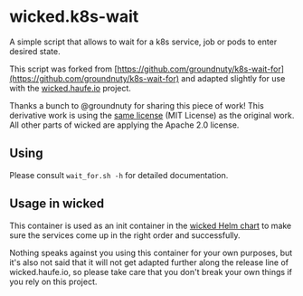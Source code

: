 # wicked.k8s-wait

A simple script that allows to wait for a k8s service, job or pods to enter desired state.

This script was forked from [https://github.com/groundnuty/k8s-wait-for](https://github.com/groundnuty/k8s-wait-for) and adapted slightly for use with the [wicked.haufe.io](http://wicked.haufe.io) project.

Thanks a bunch to @groundnuty for sharing this piece of work! This derivative work is using the [same license](LICENSE) (MIT License) as the original work. All other parts of wicked are applying the Apache 2.0 license.

## Using

Please consult `wait_for.sh -h` for detailed documentation.

## Usage in wicked

This container is used as an init container in the [wicked Helm chart](https://github.com/Haufe-Lexware/wicked.haufe.io/tree/master/wicked) to make sure the services come up in the right order and successfully.

Nothing speaks against you using this container for your own purposes, but it's also not said that it will not get adapted further along the release line of wicked.haufe.io, so please take care that you don't break your own things if you rely on this project.
